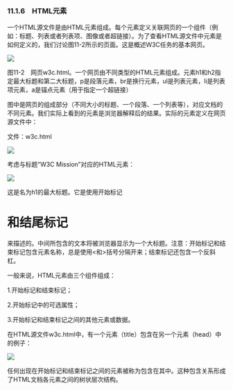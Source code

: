    

### 11.1.6　HTML元素

一个HTML源文件是由HTML元素组成。每个元素定义关联网页的一个组件（例如：标题、列表或者列表项、图像或者超链接）。为了查看HTML源文件中元素是如何定义的，我们讨论图11-2所示的页面。这是概述W3C任务的基本网页。

![](0-Assets/Epubook/程序员编程语言经典合集（计算机科学丛书5册套装），javapython编程语言含经典教材龙书《编译原理》%20(Bruce%20Eckel%20%20Alfred%20V.%20Aho%20%20Monica%20S.%20Lam%20etc.)%20(Z-Library)/images/image09234.jpeg)

图11-2　网页w3c.html。一个网页由不同类型的HTML元素组成。元素h1和h2指定最大标题和第二大标题，p是段落元素，br是换行元素，ul是列表元素，li是列表项元素，a是锚点元素（用于指定一个超链接）

图中是网页的组成部分（不同大小的标题、一个段落、一个列表等），对应文档的不同元素。我们实际上看到的元素是浏览器解释后的结果。实际的元素定义在网页源文件中：

文件：w3c.html

![](0-Assets/Epubook/程序员编程语言经典合集（计算机科学丛书5册套装），javapython编程语言含经典教材龙书《编译原理》%20(Bruce%20Eckel%20%20Alfred%20V.%20Aho%20%20Monica%20S.%20Lam%20etc.)%20(Z-Library)/images/image09235.jpeg)

考虑与标题“W3C Mission”对应的HTML元素：

![](0-Assets/Epubook/程序员编程语言经典合集（计算机科学丛书5册套装），javapython编程语言含经典教材龙书《编译原理》%20(Bruce%20Eckel%20%20Alfred%20V.%20Aho%20%20Monica%20S.%20Lam%20etc.)%20(Z-Library)/images/image09236.jpeg)

这是名为h1的最大标题。它是使用开始标记<h1>和结尾标记</h1>来描述的。中间所包含的文本将被浏览器显示为一个大标题。注意：开始标记和结束标记包含元素名称，总是使用<和>括号分隔开来；结束标记还包含一个反斜杠。

一般来说，HTML元素由三个组件组成：

1.开始标记和结束标记；

2.开始标记中的可选属性；

3.开始标记和结束标记之间的其他元素或数据。

在HTML源文件w3c.html中，有一个元素（title）包含在另一个元素（head）中的例子：

![](0-Assets/Epubook/程序员编程语言经典合集（计算机科学丛书5册套装），javapython编程语言含经典教材龙书《编译原理》%20(Bruce%20Eckel%20%20Alfred%20V.%20Aho%20%20Monica%20S.%20Lam%20etc.)%20(Z-Library)/images/image09237.jpeg)

任何出现在开始标记和结束标记之间的元素被称为包含在其中。这种包含关系形成了HTML文档各元素之间的树状层次结构。